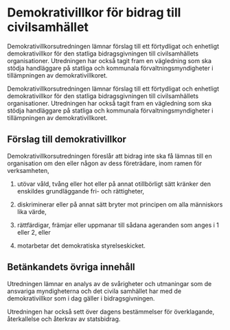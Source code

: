 # Demokrativillkor för bidrag till civilsamhället

Demokrativillkorsutredningen lämnar förslag till ett förtydligat och enhetligt demokrativillkor för den statliga bidragsgivningen till civilsamhällets organisationer. Utredningen har också tagit fram en vägledning som ska stödja handläggare på statliga och kommunala förvaltningsmyndigheter i tillämpningen av demokrativillkoret.

Demokrativillkorsutredningen lämnar förslag till ett förtydligat och enhetligt demokrativillkor för den statliga bidragsgivningen till civilsamhällets organisationer. Utredningen har också tagit fram en vägledning som ska stödja handläggare på statliga och kommunala förvaltningsmyndigheter i tillämpningen av demokrativillkoret.

## Förslag till demokrativillkor

Demokrativillkorsutredningen föreslår att bidrag inte ska få lämnas till en organisation om den eller någon av dess företrädare, inom ramen för verksamheten,

1. utövar våld, tvång eller hot eller på annat otillbörligt sätt kränker den enskildes grundläggande fri- och rättigheter,

2. diskriminerar eller på annat sätt bryter mot principen om alla människors lika värde,

3. rättfärdigar, främjar eller uppmanar till sådana ageranden som anges i 1 eller 2, eller

4. motarbetar det demokratiska styrelseskicket.

## Betänkandets övriga innehåll

Utredningen lämnar en analys av de svårigheter och utmaningar som de ansvariga myndigheterna och det civila samhället har med de demokrativillkor som i dag gäller i bidragsgivningen.

Utredningen har också sett över dagens bestämmelser för överklagande, återkallelse och återkrav av statsbidrag.
